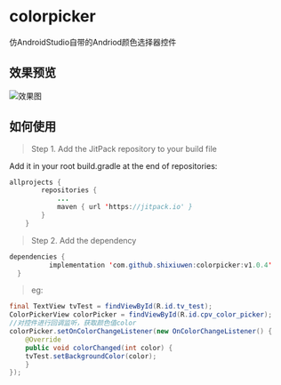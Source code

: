 # colorpicker
仿AndroidStudio自带的Andriod颜色选择器控件

## 效果预览

![效果图](https://raw.githubusercontent.com/shixiuwen/colorpicker/master/app/preview.png)

## 如何使用

> Step 1. Add the JitPack repository to your build file

Add it in your root build.gradle at the end of repositories:

```java
allprojects {
		repositories {
			...
			maven { url 'https://jitpack.io' }
		}
	}
  ```
  
  > Step 2. Add the dependency
  
  ```java
  dependencies {
	        implementation 'com.github.shixiuwen:colorpicker:v1.0.4'
	}
  ```

> eg:

```java
final TextView tvTest = findViewById(R.id.tv_test);
ColorPickerView colorPicker = findViewById(R.id.cpv_color_picker);
//对控件进行回调监听，获取颜色值color
colorPicker.setOnColorChangeListener(new OnColorChangeListener() {
    @Override
    public void colorChanged(int color) {
	tvTest.setBackgroundColor(color);
    }
});
```
	
